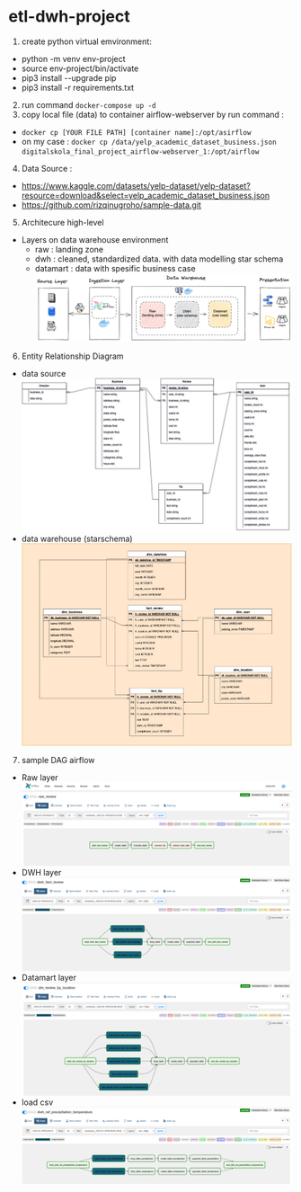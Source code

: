 # etl-dwh-project

1. create python virtual emvironment:
  - python -m venv env-project
  - source env-project/bin/activate
  - pip3 install --upgrade pip
  - pip3 install -r requirements.txt
2. run command `docker-compose up -d`
3. copy local file (data) to container airflow-webserver by run command :
  - `docker cp [YOUR FILE PATH] [container name]:/opt/asirflow`
  - on my case : `docker cp /data/yelp_academic_dataset_business.json digitalskola_final_project_airflow-webserver_1:/opt/airflow`
4. Data Source :
  - https://www.kaggle.com/datasets/yelp-dataset/yelp-dataset?resource=download&select=yelp_academic_dataset_business.json
  - https://github.com/rizqinugroho/sample-data.git
5. Architecure high-level
  - Layers on data warehouse environment
    - raw : landing zone 
    - dwh : cleaned, standardized data. with data modelling star schema
    - datamart : data with spesific business case
    ![architect-highlevel](https://github.com/abdurrahmanshidiq/etl-dwh-project/blob/master/img/architect-highlevel.png "architect-highlevel")<br>

6. Entity Relationship Diagram
  - data source
    ![yelp-erd-source](https://github.com/abdurrahmanshidiq/etl-dwh-project/blob/master/img/yelp-erd-source.png "yelp-erd-source")<br>
  - data warehouse (starschema)
    ![yelp-erd-dwh](https://github.com/abdurrahmanshidiq/etl-dwh-project/blob/master/img/yelp-erd-dwh.jpg "yelp-erd-dwh")<br>
7. sample DAG airflow
  - Raw layer
    ![raw](https://github.com/abdurrahmanshidiq/etl-dwh-project/blob/master/img/raw.png "raw")<br>
  - DWH layer
    ![dwh](https://github.com/abdurrahmanshidiq/etl-dwh-project/blob/master/img/dwh.png "dwh")<br>
  - Datamart layer
    ![datamart](https://github.com/abdurrahmanshidiq/etl-dwh-project/blob/master/img/datamart.png "datamart")<br>
  - load csv
    ![load_csv](https://github.com/abdurrahmanshidiq/etl-dwh-project/blob/master/img/load_csv.png "load_csv")<br>
